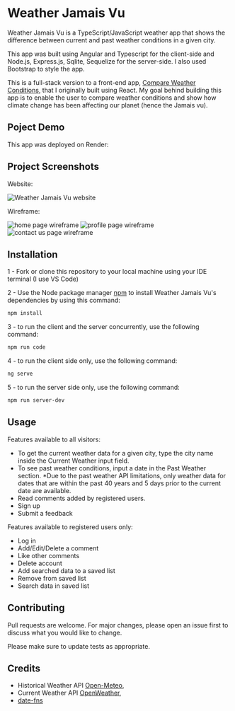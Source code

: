 # Weather Jamais Vu 

Weather Jamais Vu is a TypeScript/JavaScript weather app that shows the difference between current and past weather conditions in a given city. 

This app was built using Angular and Typescript for the client-side and Node.js, Express.js, Sqlite, Sequelize for the server-side. I also used Bootstrap to style the app.

This is a full-stack version to a front-end app, [Compare Weather Conditions](https://github.com/ArwaSharif/CompareWeatherConditions), that I originally built using React. My goal behind building this app is to enable the user to compare weather conditions and show how climate change has been affecting our planet (hence the Jamais vu).


## Poject Demo

This app was deployed on Render:


## Project Screenshots
Website:

![Weather Jamais Vu website](https://github.com/arwas11/Weather-App/assets/146148342/d529ea71-2128-406b-8edd-23e3d096d4e8)

Wireframe:

![home page wireframe](https://github.com/arwas11/Weather-App/assets/146148342/59d422c5-0ff1-434f-9b63-c5dea45482ea)
![profile page wireframe](https://github.com/arwas11/Weather-App/assets/146148342/5c06f0e5-6a58-4d9c-8e56-4d6af563977f)
![contact us page wireframe](https://github.com/arwas11/Weather-App/assets/146148342/14660450-f0d8-4881-aa52-b07fd4f638e6)

## Installation

1 - Fork or clone this repository to your local machine using your IDE terminal (I use VS Code)

2 - Use the Node package manager [npm](https://www.npmjs.com/) to install Weather Jamais Vu's dependencies by using this command:
```bash
npm install
```

3 - to run the client and the server concurrently, use the following command:
```bash
npm run code
```

4 - to run the client side only, use the following command:
```bash
ng serve
```

5 - to run the server side only, use the following command:
```bash
npm run server-dev
```

## Usage

Features available to all visitors:
- To get the current weather data for a given city, type the city name inside the Current Weather input field. 
- To see past weather conditions, input a date in the Past Weather section. *Due to the past weather API limitations, only weather data for dates that are within the past 40 years and 5 days prior to the current date are available.
- Read comments added by registered users.
- Sign up
- Submit a feedback

Features available to registered users only: 
- Log in
- Add/Edit/Delete a comment
- Like other comments
- Delete account
- Add searched data to a saved list 
- Remove from saved list
- Search data in saved list

## Contributing

Pull requests are welcome. For major changes, please open an issue first
to discuss what you would like to change.

Please make sure to update tests as appropriate.

## Credits

- Historical Weather API [Open-Meteo](https://open-meteo.com/),
- Current Weather API [OpenWeather](https://open-meteo.com/),
- [date-fns](https://date-fns.org/)
